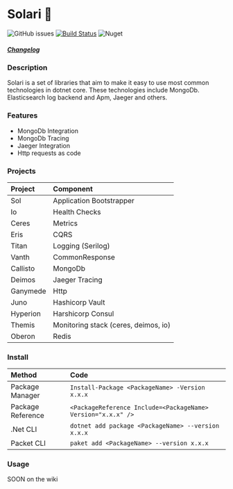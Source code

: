 # Solari 🚀

![GitHub issues](https://img.shields.io/github/issues/LuccasGianesini/solari)
[![Build Status](https://dev.azure.com/luccaslauthgianesini/Solari/_apis/build/status/LuccasGianesini.solari?branchName=master&jobName=Build%20solution%20and%20create%20NuGet%20packages)](https://dev.azure.com/luccaslauthgianesini/Solari/_build/latest?definitionId=24&branchName=master)
![Nuget](https://img.shields.io/nuget/v/Solari.Sol)

##### [Changelog](https://github.com/LuccasGianesini/solari/wiki/Changelog)



### Description

  Solari is a set of libraries that aim to make it easy to use most common technologies in dotnet core. These technologies include MongoDb. Elasticsearch log backend and Apm, Jaeger and others.

### Features

  * MongoDb Integration
  * MongoDb Tracing
  * Jaeger Integration
  * Http requests as code

### Projects

 |   Project | Component                            |
 | :-------- |:------------------------------------ |
 | Sol       | Application Bootstrapper             |
 | Io        | Health Checks                        |
 | Ceres     | Metrics                              |
 | Eris      | CQRS                                 |
 | Titan     | Logging (Serilog)                    |
 | Vanth     | CommonResponse                       |
 | Callisto  | MongoDb                              |
 | Deimos    | Jaeger Tracing                       |
 | Ganymede  | Http                                 |
 | Juno      | Hashicorp Vault                      |
 | Hyperion  | Harshicorp Consul                    |
 | Themis    | Monitoring stack (ceres, deimos, io) |
 | Oberon    | Redis                                |
  

### Install
   |   Method            | Code                                                          |
   | :------------------ |:------------------------------------------------------------- |
   | Package Manager     | `Install-Package <PackageName> -Version x.x.x`                |
   | Package Reference   | `<PackageReference Include=<PackageName> Version="x.x.x" />`|
   | .Net CLI            | `dotnet add package <PackageName> --version x.x.x`            |
   | Packet CLI          | `paket add <PackageName> --version x.x.x`                     |



### Usage
SOON on the wiki
